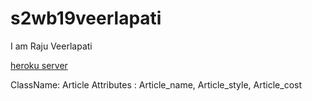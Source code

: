 # s2wb19veerlapati
I am Raju Veerlapati

[heroku server](https://s2wb19veerlapati.herokuapp.com/)

ClassName: Article
Attributes : Article_name, Article_style, Article_cost
